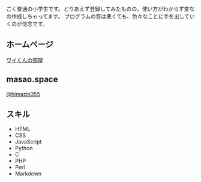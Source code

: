 ごく普通の小学生です。とりあえず登録してみたものの、使い方がわからず変なの作成しちゃってます。
プログラムの質は悪くても、色々なことに手を出していくのが信念です。
## ホームページ
[ワイくんの部屋](http://himazin355.web.fc2.com)
## masao.space
[@himazin355](https://masao.space/himazin355/)
## スキル　
* HTML
* CSS
* JavaScript
* Python
* C
* PHP
* Perl
* Markdown
